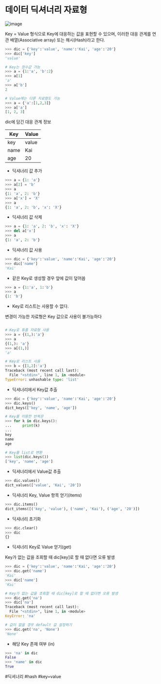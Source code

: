 
# 데이터 딕셔너리 자료형

![image](https://user-images.githubusercontent.com/1871682/97956992-5a0a2100-1ded-11eb-9e37-083a872fb6aa.png)

Key = Value 형식으로 Key에 대응하는 값을 표현할 수 있으며, 이러한 대응 관계를 연관 배열(Associative array) 또는 해시(Hash)라고 한다.

```python
>>> dic = {'key':'value', 'name':'Kai', 'age':'20'}
>>> dic['key']
'value'

# Key는 정수값 가능
>>> a = {1:'a', 'b':2}
>>> a[1]
'a'
>>> a['b']
2

# Value에는 다른 자료형도 가능
>>> a = {'a':[1,2,3]}
>>> a['a']
[1, 2, 3]
```

dic에 담긴 대응 관계 정보

|Key|Value|
|--|--|
|key|value|
|name|Kai|
|age|20|


* 딕셔너리 값 추가

```python
>>> a = {1: 'a'}
>>> a[2] = 'b' 
>>> a
{1: 'a', 2: 'b'}
>>> a['x'] = 'X'
>>> a
{1: 'a', 2: 'b', 'x': 'X'}
```

* 딕셔너리 값 삭제

```python 
>>> a = {1: 'a', 2: 'b', 'x': 'X'}
>>> del a['x'] 
>>> a
{1: 'a', 2: 'b'}
```

* 딕셔너리 값 사용

```python 
>>> dic = {'key':'value', 'name':'Kai', 'age':'20'}
>>> dic['name']
'Kai'
```

* 같은 Key로 생성할 경우 앞에 값이 덮어씀

```python
>>> a = {1:'a', 1:'b'}
>>> a
{1: 'b'}
```

* Key로 리스트는 사용할 수 없다.

변경이 가능한 자료형은 Key 값으로 사용이 불가능하다

```python

# Key로 튜플 자료형 사용
>>> a = {(1,):'a'}
>>> a 
{(1,): 'a'}
>>> a[(1,)]
'a'

# Key로 리스트 사용
>>> b = {[1,2]:'a'}
Traceback (most recent call last):
  File "<stdin>", line 1, in <module>
TypeError: unhashable type: 'list'
```

* 딕셔너리에서 Key값 추출

```python
>>> dic = {'key':'value', 'name':'Kai', 'age':'20'}
>>> dic.keys()
dict_keys(['key', 'name', 'age'])

# Key를 이용한 반복문
>>> for k in dic.keys(): 
...     print(k)
... 
key
name
age

# Key를 list로 변환
>>> list(dic.keys())
['key', 'name', 'age']
```

* 딕셔너리에서 Value값 추출

```python
>>> dic.values()
dict_values(['value', 'Kai', '20'])
```

* 딕셔너리 Key, Value 항목 얻기(items)

```python 
>>> dic.items()
dict_items([('key', 'value'), ('name', 'Kai'), ('age', '20')])
```

* 딕셔너리 초기화

```python
>>> dic.clear()
>>> dic
{}
```

* 딕셔너리 Key로 Value 얻기(get)

Key가 없는 값을 조회할 때 dic[key]로 할 때 없다면 오류 발생

```python
>>> dic = {'key':'value', 'name':'Kai', 'age':'20'}
>>> dic.get('name')
'Kai'
>>> dic['name']
'Kai'

# Key가 없는 값을 조회할 때 dic[key]로 할 때 없다면 오류 발생
>>> dic.get('na')
>>> dic['na']
Traceback (most recent call last):
  File "<stdin>", line 1, in <module>
KeyError: 'na'

# 값이 없을 경우 default 값 설정하기
>>> dic.get('na', 'None')
'None'
```

* 해당 Key 존재 여부 (in)

```python 
>>> 'na' in dic
False
>>> 'name' in dic
True
```

#딕셔너리 #hash #key=value
